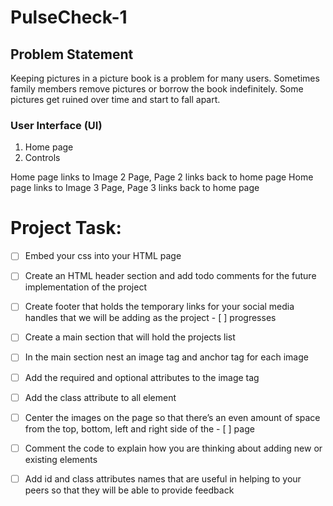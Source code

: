 # PulseCheck-1

## Problem Statement
Keeping pictures in a picture book is a problem for many users. Sometimes family members remove pictures or borrow the book indefinitely. Some pictures get ruined over time and start to fall apart. 

### User Interface (UI) 
1. Home page 
2. Controls 

Home page links to Image 2 Page, Page 2 links back to home page
Home page links to Image 3 Page, Page 3 links back to home page


# Project Task: 
- [ ] Embed your css into your HTML page 
- [ ] Create an HTML header section and add todo comments for the future implementation of the project 
- [ ] Create footer that holds the temporary links for your social media handles that we will be adding as the project - [ ] progresses
- [ ] Create a main section that will hold the projects list 
- [ ] In the main section nest an image tag and anchor tag for each image
- [ ] Add the required and optional attributes to the image tag 
- [ ] Add the class attribute to all element 
- [ ] Center the images on the page so that there’s an even amount of space from the top, bottom, left and right side of the - [ ] page 
- [ ] Comment the code to explain how you are thinking about adding new or existing elements 
- [ ] Add id and class attributes names that are useful in helping to your peers so that they will be able to provide feedback





